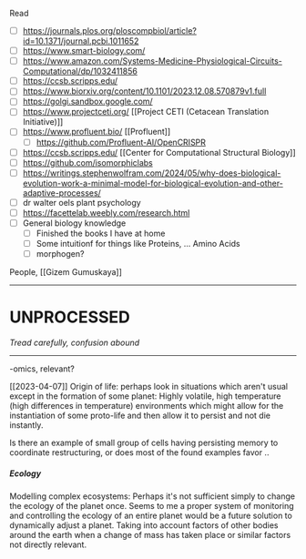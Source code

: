 
Read
- [ ] https://journals.plos.org/ploscompbiol/article?id=10.1371/journal.pcbi.1011652
- [ ] https://www.smart-biology.com/
- [ ] https://www.amazon.com/Systems-Medicine-Physiological-Circuits-Computational/dp/1032411856
- [ ] https://ccsb.scripps.edu/
- [ ] https://www.biorxiv.org/content/10.1101/2023.12.08.570879v1.full
- [ ] https://golgi.sandbox.google.com/
- [ ] https://www.projectceti.org/ [[Project CETI (Cetacean Translation Initiative)]]
- [ ] https://www.profluent.bio/ [[Profluent]]
	- [ ] https://github.com/Profluent-AI/OpenCRISPR
- [ ] https://ccsb.scripps.edu/ [[Center for Computational Structural Biology]]
- [ ] https://github.com/isomorphiclabs
- [ ] https://writings.stephenwolfram.com/2024/05/why-does-biological-evolution-work-a-minimal-model-for-biological-evolution-and-other-adaptive-processes/
- [ ] dr walter oels plant psychology
- [ ] https://facettelab.weebly.com/research.html
- [ ] General biology knowledge
	- [ ] Finished the books I have at home
	- [ ] Some intuitionf for things like Proteins, ... Amino Acids
	- [ ] morphogen?

People, [[Gizem Gumuskaya]]

---

# UNPROCESSED
*Tread carefully, confusion abound*

---

-omics, relevant?


[[2023-04-07]]
Origin of life: perhaps look in situations which aren't usual except in the formation of some planet: Highly volatile, high temperature (high differences in temperature) environments which might allow for the instantiation of some proto-life and then allow it to persist and not die instantly.

Is there an example of small group of cells having persisting memory to coordinate restructuring, or does most of the found examples favor ..

##### Ecology
Modelling complex ecosystems:
Perhaps it's not sufficient simply to change the ecology of the planet once. Seems to me a proper system of monitoring and controlling the ecology of an entire planet would be a future solution to dynamically adjust a planet. Taking into account factors of other bodies around the earth when a change of mass has taken place or similar factors not directly relevant.

